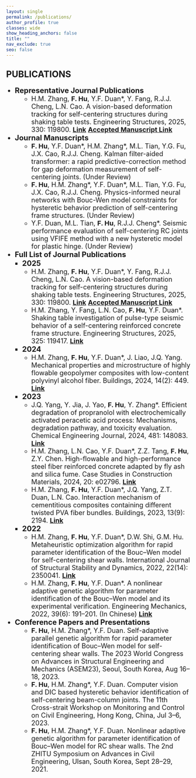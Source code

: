 ```yaml
---
layout: single
permalink: /publications/
author_profile: true
classes: wide
show_heading_anchors: false
title: ""
nav_exclude: true
seo: false
---
```

<span style="font-size: 24px;"><strong>PUBLICATIONS</strong></span>
---
<ul style="margin-top: 0; margin-bottom: 0;">
  <li style="list-style-type: disc; margin-left: 0px; font-size: 20px;">
    <strong>Representative Journal Publications</strong>
  </li>
  <li style="list-style-type: circle; margin-left: 45px; font-size: 18px;">
    H.M. Zhang, <strong>F. Hu</strong>, Y.F. Duan*, Y. Fang, R.J.J. Cheng, L.N. Cao. A vision-based deformation tracking for self-centering structures during shaking table tests. Engineering Structures, 2025, 330: 119800. 
    <strong><a href="https://doi.org/10.1016/j.engstruct.2025.119800" target="_blank">Link</a></strong> 
    <strong><a href="https://www.researchgate.net/publication/388954308_A_vision-based_deformation_tracking_for_self-centering_structures_during_shaking_table_tests" target="_blank">Accepted Manuscript Link</a></strong>
  </li>
  <li style="list-style-type: disc; margin-left: 0px; font-size: 20px;">
    <strong>Journal Manuscripts</strong>
  </li>
  <li style="list-style-type: circle; margin-left: 45px; font-size: 18px;">
    <strong>F. Hu</strong>, Y.F. Duan*, H.M. Zhang*, M.L. Tian, Y.G. Fu, J.X. Cao, R.J.J. Cheng. Kalman filter-aided transformer: a rapid predictive-correction method for gap deformation measurement of self-centering joints. (Under Review)
  </li>
  <li style="list-style-type: circle; margin-left: 45px; font-size: 18px;">
    <strong>F. Hu</strong>, H.M. Zhang*, Y.F. Duan*, M.L. Tian, Y.G. Fu, J.X. Cao, R.J.J. Cheng. Physics-informed neural networks with Bouc-Wen model constraints for hysteretic behavior prediction of self-centering frame structures. (Under Review)
  </li>
  <li style="list-style-type: circle; margin-left: 45px; font-size: 18px;">
    Y.F. Duan, M.L. Tian, <strong>F. Hu</strong>, R.J.J. Cheng*. Seismic performance evaluation of self-centering RC joints using VFIFE method with a new hysteretic model for plastic hinge. (Under Review)
  </li>
  <li style="list-style-type: disc; margin-left: 0px; font-size: 20px;">
    <strong>Full List of Journal Publications</strong>
  </li>
  <li style="list-style-type: square; margin-left: 20px; font-size: 20px;">
    <strong>2025</strong>
  </li>
  <li style="list-style-type: circle; margin-left: 45px; font-size: 18px;">
    H.M. Zhang, <strong>F. Hu</strong>, Y.F. Duan*, Y. Fang, R.J.J. Cheng, L.N. Cao. A vision-based deformation tracking for self-centering structures during shaking table tests. Engineering Structures, 2025, 330: 119800. 
    <strong><a href="https://doi.org/10.1016/j.engstruct.2025.119800" target="_blank">Link</a></strong> 
    <strong><a href="https://www.researchgate.net/publication/388954308_A_vision-based_deformation_tracking_for_self-centering_structures_during_shaking_table_tests" target="_blank">Accepted Manuscript Link</a></strong>
  </li>
  <li style="list-style-type: circle; margin-left: 45px; font-size: 18px;">
    H.M. Zhang, Y. Fang, L.N. Cao, <strong>F. Hu</strong>, Y.F. Duan*. Shaking table investigation of pulse-type seismic behavior of a self-centering reinforced concrete frame structure. Engineering Structures, 2025, 325: 119417.
    <strong><a href="https://doi.org/10.1016/j.engstruct.2024.119417" target="_blank">Link</a></strong>
  </li>
  <li style="list-style-type: square; margin-left: 20px; font-size: 20px;">
    <strong>2024</strong>
  </li>
  <li style="list-style-type: circle; margin-left: 45px; font-size: 18px;">
    H.M. Zhang, <strong>F. Hu</strong>, Y.F. Duan*, J. Liao, J.Q. Yang. Mechanical properties and microstructure of highly flowable geopolymer composites with low-content polyvinyl alcohol fiber. Buildings, 2024, 14(2): 449.
    <strong><a href="https://doi.org/10.3390/buildings14020449" target="_blank">Link</a></strong>
  </li>
  <li style="list-style-type: square; margin-left: 20px; font-size: 20px;">
    <strong>2023</strong>
  </li>
  <li style="list-style-type: circle; margin-left: 45px; font-size: 18px;">
    J.Q. Yang, Y. Jia, J. Yao, <strong>F. Hu</strong>, Y. Zhang*. Efficient degradation of propranolol with electrochemically activated peracetic acid process: Mechanisms, degradation pathway, and toxicity evaluation. Chemical Engineering Journal, 2024, 481: 148083.
    <strong><a href="https://doi.org/10.1016/j.cej.2023.148083" target="_blank">Link</a></strong>
  </li>
  <li style="list-style-type: circle; margin-left: 45px; font-size: 18px;">
    H.M. Zhang, L.N. Cao, Y.F. Duan*, Z.Z. Tang, <strong>F. Hu</strong>,  Z.Y. Chen. High-flowable and high-performance steel fiber reinforced concrete adapted by fly ash and silica fume. Case Studies in Construction Materials, 2024, 20: e02796.
    <strong><a href="https://doi.org/10.1016/j.cscm.2023.e02796" target="_blank">Link</a></strong>
  </li>
  <li style="list-style-type: circle; margin-left: 45px; font-size: 18px;">
    H.M. Zhang, <strong>F. Hu</strong>, Y.F. Duan*, J.Q. Yang, Z.T. Duan, L.N. Cao. Interaction mechanism of cementitious composites containing different twisted PVA fiber bundles. Buildings, 2023, 13(9): 2194.
    <strong><a href="https://doi.org/10.3390/buildings13092194" target="_blank">Link</a></strong>
  </li>
  <li style="list-style-type: square; margin-left: 20px; font-size: 20px;">
    <strong>2022</strong>
  </li>
  <li style="list-style-type: circle; margin-left: 45px; font-size: 18px;">
    H.M. Zhang, <strong>F. Hu</strong>, Y.F. Duan*, D.W. Shi, G.M. Hu. Metaheuristic optimization algorithm for rapid parameter identification of the Bouc–Wen model for self-centering shear walls. International Journal of Structural Stability and Dynamics, 2022, 22(14): 2350041.
    <strong><a href="https://doi.org/10.1142/S0219455423500414" target="_blank">Link</a></strong>
  </li>
  <li style="list-style-type: circle; margin-left: 45px; font-size: 18px;">
    H.M. Zhang, <strong>F. Hu</strong>, Y.F. Duan*. A nonlinear adaptive genetic algorithm for parameter identification of the Bouc–Wen model and its experimental verification. Engineering Mechanics, 2022, 39(6): 191–201. (In Chinese)
    <strong><a href="https://doi.org/10.6052/j.issn.1000-4750.2021.03.0237" target="_blank">Link</a></strong>
  </li>
  <li style="list-style-type: disc; margin-left: 0px; font-size: 20px;">
    <strong>Conference Papers and Presentations</strong>
  </li>
  <li style="list-style-type: circle; margin-left: 45px; font-size: 18px;">
    <strong>F. Hu</strong>, H.M. Zhang*, Y.F. Duan. Self-adaptive parallel genetic algorithm for rapid parameter identification of Bouc–Wen model for self-centering shear walls. The 2023 World Congress on Advances in Structural Engineering and Mechanics (ASEM23), Seoul, South Korea, Aug 16–18, 2023.
  </li>
  <li style="list-style-type: circle; margin-left: 45px; font-size: 18px;">
    <strong>F. Hu</strong>, H.M. Zhang*, Y.F. Duan. Computer vision and DIC based hysteretic behavior identification of self-centering beam-column joints. The 11th Cross-strait Workshop on Monitoring and Control on Civil Engineering, Hong Kong, China, Jul 3–6, 2023.
  </li>
  <li style="list-style-type: circle; margin-left: 45px; font-size: 18px;">
    <strong>F. Hu</strong>, H.M. Zhang*, Y.F. Duan. Nonlinear adaptive genetic algorithm for parameter identification of Bouc–Wen model for RC shear walls. The 2nd ZHITU Symposium on Advances in Civil Engineering, Ulsan, South Korea, Sept 28–29, 2021.
  </li>
</ul>


